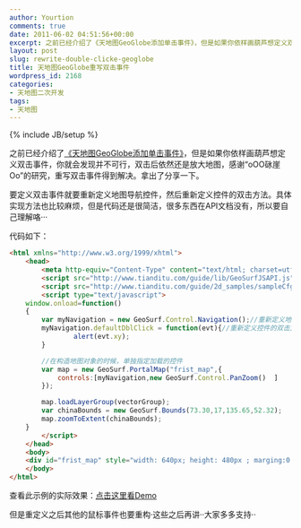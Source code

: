 ```yaml
---
author: Yourtion
comments: true
date: 2011-06-02 04:51:56+00:00
excerpt: 之前已经介绍了《天地图GeoGlobe添加单击事件》，但是如果你依样画葫芦想定义双击事件，你就会发现并不可行，双击后依然还是放大地图，感谢“oОО砯崖Оo”的研究，重写双击事件得到解决。拿出了分享一下。
layout: post
slug: rewrite-double-clicke-geoglobe
title: 天地图GeoGlobe重写双击事件
wordpress_id: 2168
categories:
- 天地图二次开发
tags:
- 天地图
---
```

{% include JB/setup %}

之前已经介绍了[《天地图GeoGlobe添加单击事件》](/geoglobe-add-click-event.html)，但是如果你依样画葫芦想定义双击事件，你就会发现并不可行，双击后依然还是放大地图，感谢“oОО砯崖Оo”的研究，重写双击事件得到解决。拿出了分享一下。

要定义双击事件就要重新定义地图导航控件，然后重新定义控件的双击方法。具体实现方法也比较麻烦，但是代码还是很简洁，很多东西在API文档没有，所以要自己理解咯···

代码如下：

```html
<html xmlns="http://www.w3.org/1999/xhtml">
    <head>
        <meta http-equiv="Content-Type" content="text/html; charset=utf-8" />
        <script src="http://www.tianditu.com/guide/lib/GeoSurfJSAPI.js" type="text/javascript"></script>
        <script src="http://www.tianditu.com/guide/2d_samples/sampleCfg.js" type="text/javascript"></script>
		<script type="text/javascript">
	window.onload=function()
	{
		var myNavigation = new GeoSurf.Control.Navigation();//重新定义地图导航控件
        myNavigation.defaultDblClick = function(evt){//重新定义控件的双击方法
                alert(evt.xy);
        }

        //在构造地图对象的时候，单独指定加载的控件
        var map = new GeoSurf.PortalMap("frist_map",{
            controls:[myNavigation,new GeoSurf.Control.PanZoom()  ]
        });

        map.loadLayerGroup(vectorGroup);
		var chinaBounds = new GeoSurf.Bounds(73.30,17,135.65,52.32);
		map.zoomToExtent(chinaBounds);
	}
        </script>
    </head>
	<body>
	<div id="frist_map" style="width: 640px; height: 480px ; marging:0 auto"></div>
	</body>
</html>
```

查看此示例的实际效果：[点击这里看Demo](http://demo.yourtion.com/GeoGlobe/DblClick.php)

但是重定义之后其他的鼠标事件也要重构·这些之后再讲··大家多多支持··
